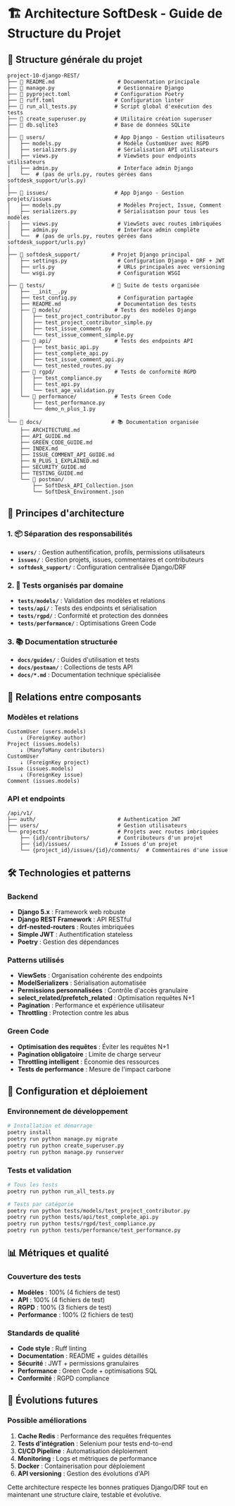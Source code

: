 # 🏗️ Architecture SoftDesk - Guide de Structure du Projet

## 📁 Structure générale du projet

```
project-10-django-REST/
├── 📄 README.md                    # Documentation principale
├── 📄 manage.py                    # Gestionnaire Django
├── 📄 pyproject.toml              # Configuration Poetry
├── 📄 ruff.toml                   # Configuration linter
├── 📄 run_all_tests.py            # Script global d'exécution des tests
├── 📄 create_superuser.py         # Utilitaire création superuser
├── 📄 db.sqlite3                  # Base de données SQLite
│
├── 📁 users/                      # App Django - Gestion utilisateurs
│   ├── models.py                  # Modèle CustomUser avec RGPD
│   ├── serializers.py             # Sérialisation API utilisateurs
│   ├── views.py                   # ViewSets pour endpoints utilisateurs
│   ├── admin.py                   # Interface admin Django
│   └──  # (pas de urls.py, routes gérées dans softdesk_support/urls.py)
│
├── 📁 issues/                     # App Django - Gestion projets/issues
│   ├── models.py                  # Modèles Project, Issue, Comment
│   ├── serializers.py             # Sérialisation pour tous les modèles
│   ├── views.py                   # ViewSets avec routes imbriquées
│   ├── admin.py                   # Interface admin complète
│   └──  # (pas de urls.py, routes gérées dans softdesk_support/urls.py)
│
├── 📁 softdesk_support/          # Projet Django principal
│   ├── settings.py                # Configuration Django + DRF + JWT
│   ├── urls.py                    # URLs principales avec versioning
│   └── wsgi.py                    # Configuration WSGI
│
├── 📁 tests/                     # 🧪 Suite de tests organisée
│   ├── __init__.py
│   ├── test_config.py             # Configuration partagée
│   ├── README.md                  # Documentation des tests
│   ├── 📁 models/                 # Tests des modèles Django
│   │   ├── test_project_contributor.py
│   │   ├── test_project_contributor_simple.py
│   │   ├── test_issue_comment.py
│   │   └── test_issue_comment_simple.py
│   ├── 📁 api/                    # Tests des endpoints API
│   │   ├── test_basic_api.py
│   │   ├── test_complete_api.py
│   │   ├── test_issue_comment_api.py
│   │   └── test_nested_routes.py
│   ├── 📁 rgpd/                   # Tests de conformité RGPD
│   │   ├── test_compliance.py
│   │   ├── test_api.py
│   │   └── test_age_validation.py
│   └── 📁 performance/            # Tests Green Code
│       ├── test_performance.py
│       └── demo_n_plus_1.py
│
└── 📁 docs/                      # 📚 Documentation organisée
    ├── ARCHITECTURE.md
    ├── API_GUIDE.md
    ├── GREEN_CODE_GUIDE.md
    ├── INDEX.md
    ├── ISSUE_COMMENT_API_GUIDE.md
    ├── N_PLUS_1_EXPLAINED.md
    ├── SECURITY_GUIDE.md
    ├── TESTING_GUIDE.md
    └── 📁 postman/
        ├── SoftDesk_API_Collection.json
        └── SoftDesk_Environment.json
```

## 🎯 Principes d'architecture

### 1. 📦 Séparation des responsabilités
- **`users/`** : Gestion authentification, profils, permissions utilisateurs
- **`issues/`** : Gestion projets, issues, commentaires et contributeurs
- **`softdesk_support/`** : Configuration centralisée Django/DRF

### 2. 🧪 Tests organisés par domaine
- **`tests/models/`** : Validation des modèles et relations
- **`tests/api/`** : Tests des endpoints et sérialisation
- **`tests/rgpd/`** : Conformité et protection des données
- **`tests/performance/`** : Optimisations Green Code

### 3. 📚 Documentation structurée
- **`docs/guides/`** : Guides d'utilisation et tests
- **`docs/postman/`** : Collections de tests API
- **`docs/*.md`** : Documentation technique spécialisée

## 🔗 Relations entre composants

### Modèles et relations
```
CustomUser (users.models)
    ↓ (ForeignKey author)
Project (issues.models)
    ↓ (ManyToMany contributors)
CustomUser
    ↓ (ForeignKey project)
Issue (issues.models)
    ↓ (ForeignKey issue)
Comment (issues.models)
```

### API et endpoints
```
/api/v1/
├── auth/                          # Authentication JWT
├── users/                         # Gestion utilisateurs
└── projects/                      # Projets avec routes imbriquées
    ├── {id}/contributors/         # Contributeurs d'un projet
    ├── {id}/issues/              # Issues d'un projet
    └── {project_id}/issues/{id}/comments/  # Commentaires d'une issue
```

## 🛠️ Technologies et patterns

### Backend
- **Django 5.x** : Framework web robuste
- **Django REST Framework** : API RESTful
- **drf-nested-routers** : Routes imbriquées
- **Simple JWT** : Authentification stateless
- **Poetry** : Gestion des dépendances

### Patterns utilisés
- **ViewSets** : Organisation cohérente des endpoints
- **ModelSerializers** : Sérialisation automatisée
- **Permissions personnalisées** : Contrôle d'accès granulaire
- **select_related/prefetch_related** : Optimisation requêtes N+1
- **Pagination** : Performance et expérience utilisateur
- **Throttling** : Protection contre les abus

### Green Code
- **Optimisation des requêtes** : Éviter les requêtes N+1
- **Pagination obligatoire** : Limite de charge serveur
- **Throttling intelligent** : Économie des ressources
- **Tests de performance** : Mesure de l'impact carbone

## 🔧 Configuration et déploiement

### Environnement de développement
```bash
# Installation et démarrage
poetry install
poetry run python manage.py migrate
poetry run python create_superuser.py
poetry run python manage.py runserver
```

### Tests et validation
```bash
# Tous les tests
poetry run python run_all_tests.py

# Tests par catégorie
poetry run python tests/models/test_project_contributor.py
poetry run python tests/api/test_complete_api.py
poetry run python tests/rgpd/test_compliance.py
poetry run python tests/performance/test_performance.py
```

## 📊 Métriques et qualité

### Couverture des tests
- **Modèles** : 100% (4 fichiers de test)
- **API** : 100% (4 fichiers de test)
- **RGPD** : 100% (3 fichiers de test)
- **Performance** : 100% (2 fichiers de test)

### Standards de qualité
- **Code style** : Ruff linting
- **Documentation** : README + guides détaillés
- **Sécurité** : JWT + permissions granulaires
- **Performance** : Green Code + optimisations SQL
- **Conformité** : RGPD compliance

## 🎯 Évolutions futures

### Possible améliorations
1. **Cache Redis** : Performance des requêtes fréquentes
2. **Tests d'intégration** : Selenium pour tests end-to-end
3. **CI/CD Pipeline** : Automatisation déploiement
4. **Monitoring** : Logs et métriques de performance
5. **Docker** : Containerisation pour déploiement
6. **API versioning** : Gestion des évolutions d'API

Cette architecture respecte les bonnes pratiques Django/DRF tout en maintenant une structure claire, testable et évolutive.
